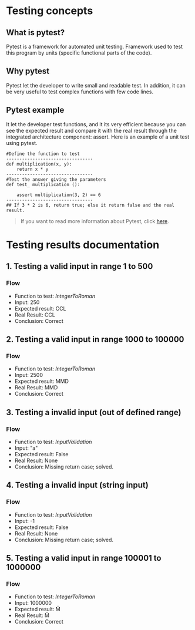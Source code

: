# **Testing concepts**
## **What is pytest**?
Pytest is a framework for automated unit testing. Framework used to test this program by units (specific functional parts of the code).
## **Why pytest**
Pytest let the developer to write small and readable test. In addition, it can be very useful to test complex functions with few code lines.
## **Pytest example**
It let the developer test functions, and it its very efficient because you can see the expected result and compare it with the real result through the integrated architecture component: assert. Here is an example of a unit test using pytest.
```
#Define the function to test
---------------------------------
def multiplication(x, y):
    return x * y
---------------------------------
#Test the answer giving the parameters
def test_ multiplication ():

    assert multiplication(3, 2) == 6
---------------------------------
## If 3 * 2 is 6, return true; else it return false and the real result.
```
>If you want to read more information about Pytest, click [here](https://docs.pytest.org/en/7.1.x/).

# **Testing results documentation**

## **1. Testing a valid input in range 1 to 500**
### **Flow**
* Function to test: _IntegerToRoman_
* Input: 250
* Expected result: CCL
* Real Result: CCL
* Conclusion: Correct

## **2. Testing a valid input in range 1000 to 100000**
### **Flow**
* Function to test: _IntegerToRoman_
* Input: 2500
* Expected result: MMD
* Real Result: MMD
* Conclusion: Correct

## **3. Testing a invalid input (out of defined range)**
### **Flow**
* Function to test: _InputValidation_
* Input: "a"
* Expected result: False
* Real Result: None 
* Conclusion: Missing return case; solved. 

## **4. Testing a invalid input (string input)**
### **Flow**
* Function to test: _InputValidation_
* Input: -1
* Expected result: False
* Real Result: None 
* Conclusion: Missing return case; solved. 

## **5. Testing a valid input in range 100001 to 1000000**
### **Flow**
* Function to test: _IntegerToRoman_
* Input: 1000000
* Expected result: M̄
* Real Result: M̄
* Conclusion: Correct

